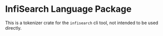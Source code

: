 # InfiSearch Language Package

This is a tokenizer crate for the `infisearch` cli tool, not intended to be used directly.
